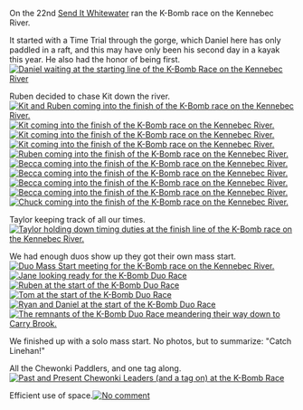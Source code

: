 <html><body><p>On the 22nd <a title="Send It Whitewater" href="http://www.senditwhitewater.com">Send It Whitewater</a> ran the K-Bomb race on the Kennebec River.



It started with a Time Trial through the gorge, which Daniel here has only paddled in a raft, and this may have only been his second day in a kayak this year. He also had the honor of being first.<a href="http://alexkerney.com/wp-content/uploads/2013/06/20130622_DSC0017.jpg"><img class="alignnone size-large wp-image-1838 [ftmt_id] nofotomoto" alt="Daniel waiting at the starting line of the K-Bomb Race on the Kennebec River" src="http://alexkerney.com/wp-content/uploads/2013/06/20130622_DSC0017-840x1264.jpg"></a>



Ruben decided to chase Kit down the river.<a href="http://alexkerney.com/wp-content/uploads/2013/06/20130622_DSC0044.jpg"><img class="alignnone size-large wp-image-1839 [ftmt_id] nofotomoto" alt="Kit and Ruben coming into the finish of the K-Bomb race on the Kennebec River." src="http://alexkerney.com/wp-content/uploads/2013/06/20130622_DSC0044-840x559.jpg"></a><a href="http://alexkerney.com/wp-content/uploads/2013/06/20130622_DSC0056.jpg"><img class="alignnone size-large wp-image-1840 [ftmt_id] nofotomoto" alt="Kit coming into the finish of the K-Bomb race on the Kennebec River." src="http://alexkerney.com/wp-content/uploads/2013/06/20130622_DSC0056-840x557.jpg"></a> <a href="http://alexkerney.com/wp-content/uploads/2013/06/20130622_DSC0060.jpg"><img class="alignnone size-large wp-image-1841 [ftmt_id] nofotomoto" alt="Kit coming into the finish of the K-Bomb race on the Kennebec River." src="http://alexkerney.com/wp-content/uploads/2013/06/20130622_DSC0060-840x557.jpg"></a> <a href="http://alexkerney.com/wp-content/uploads/2013/06/20130622_DSC0062.jpg"><img class="alignnone size-large wp-image-1842 [ftmt_id] nofotomoto" alt="Kit coming into the finish of the K-Bomb race on the Kennebec River." src="http://alexkerney.com/wp-content/uploads/2013/06/20130622_DSC0062-840x557.jpg"></a> <a href="http://alexkerney.com/wp-content/uploads/2013/06/20130622_DSC0068.jpg"><img class="alignnone size-large wp-image-1843 [ftmt_id] nofotomoto" alt="Ruben coming into the finish of the K-Bomb race on the Kennebec River." src="http://alexkerney.com/wp-content/uploads/2013/06/20130622_DSC0068-840x557.jpg"></a> <a href="http://alexkerney.com/wp-content/uploads/2013/06/20130622_DSC0083.jpg"><img class="alignnone size-large wp-image-1844 [ftmt_id] nofotomoto" alt="Becca coming into the finish of the K-Bomb race on the Kennebec River." src="http://alexkerney.com/wp-content/uploads/2013/06/20130622_DSC0083-840x557.jpg"></a> <a href="http://alexkerney.com/wp-content/uploads/2013/06/20130622_DSC0088.jpg"><img class="alignnone size-large wp-image-1845 [ftmt_id] nofotomoto" alt="Becca coming into the finish of the K-Bomb race on the Kennebec River." src="http://alexkerney.com/wp-content/uploads/2013/06/20130622_DSC0088-840x557.jpg"></a> <a href="http://alexkerney.com/wp-content/uploads/2013/06/20130622_DSC0090.jpg"><img class="alignnone size-large wp-image-1846 [ftmt_id] nofotomoto" alt="Becca coming into the finish of the K-Bomb race on the Kennebec River." src="http://alexkerney.com/wp-content/uploads/2013/06/20130622_DSC0090-840x557.jpg"></a> <a href="http://alexkerney.com/wp-content/uploads/2013/06/20130622_DSC0096.jpg"><img class="alignnone size-large wp-image-1847 [ftmt_id] nofotomoto" alt="Becca coming into the finish of the K-Bomb race on the Kennebec River." src="http://alexkerney.com/wp-content/uploads/2013/06/20130622_DSC0096-840x557.jpg"></a> <a href="http://alexkerney.com/wp-content/uploads/2013/06/20130622_DSC0111.jpg"><img class="alignnone size-large wp-image-1848 [ftmt_id] nofotomoto" alt="Chuck coming into the finish of the K-Bomb race on the Kennebec River." src="http://alexkerney.com/wp-content/uploads/2013/06/20130622_DSC0111-840x557.jpg"></a>



Taylor keeping track of all our times.<a href="http://alexkerney.com/wp-content/uploads/2013/06/20130622_DSC0129.jpg"><img class="alignnone size-large wp-image-1849 [ftmt_id] nofotomoto" alt="Taylor holding down timing duties at the finish line of the K-Bomb race on the Kennebec River." src="http://alexkerney.com/wp-content/uploads/2013/06/20130622_DSC0129-840x1264.jpg"></a>



We had enough duos show up they got their own mass start.<a href="http://alexkerney.com/wp-content/uploads/2013/06/20130622_DSC0131.jpg"><img class="alignnone size-large wp-image-1850 [ftmt_id] nofotomoto" alt="Duo Mass Start meeting for the K-Bomb race on the Kennebec River." src="http://alexkerney.com/wp-content/uploads/2013/06/20130622_DSC0131-840x557.jpg"></a> <a href="http://alexkerney.com/wp-content/uploads/2013/06/20130622_DSC0134.jpg"><img class="alignnone size-large wp-image-1851 [ftmt_id] nofotomoto" alt="Jane looking ready for the K-Bomb Duo Race" src="http://alexkerney.com/wp-content/uploads/2013/06/20130622_DSC0134-840x1264.jpg"></a> <a href="http://alexkerney.com/wp-content/uploads/2013/06/20130622_DSC0135.jpg"><img class="alignnone size-large wp-image-1852 [ftmt_id] nofotomoto" alt="Ruben at the start of the K-Bomb Duo Race" src="http://alexkerney.com/wp-content/uploads/2013/06/20130622_DSC0135-840x1260.jpg"></a> <a href="http://alexkerney.com/wp-content/uploads/2013/06/20130622_DSC0136.jpg"><img class="alignnone size-large wp-image-1853 [ftmt_id] nofotomoto" alt="Tom at the start of the K-Bomb Duo Race" src="http://alexkerney.com/wp-content/uploads/2013/06/20130622_DSC0136-840x1264.jpg"></a> <a href="http://alexkerney.com/wp-content/uploads/2013/06/20130622_DSC0140.jpg"><img class="alignnone size-large wp-image-1854 [ftmt_id] nofotomoto" alt="Ryan and Daniel at the start of the K-Bomb Duo Race" src="http://alexkerney.com/wp-content/uploads/2013/06/20130622_DSC0140-840x1264.jpg"></a> <a href="http://alexkerney.com/wp-content/uploads/2013/06/20130622_DSC0148.jpg"><img class="alignnone size-large wp-image-1855 [ftmt_id] nofotomoto" alt="The remnants of the K-Bomb Duo Race meandering their way down to Carry Brook." src="http://alexkerney.com/wp-content/uploads/2013/06/20130622_DSC0148-840x557.jpg"></a>



We finished up with a solo mass start. No photos, but to summarize: "Catch Linehan!"



All the Chewonki Paddlers, and one tag along.<a href="http://alexkerney.com/wp-content/uploads/2013/06/20130622_DSC0168.jpg"><img class="alignnone size-large wp-image-1856 [ftmt_id] nofotomoto" alt="Past and Present Chewonki Leaders (and a tag on) at the K-Bomb Race" src="http://alexkerney.com/wp-content/uploads/2013/06/20130622_DSC0168-840x559.jpg"></a>



Efficient use of space.<a href="http://alexkerney.com/wp-content/uploads/2013/06/20130622_DSC0177.jpg"><img class="alignnone size-large wp-image-1858 [ftmt_id] nofotomoto" alt="No comment" src="http://alexkerney.com/wp-content/uploads/2013/06/20130622_DSC0177-840x557.jpg"></a>



 </p></body></html>